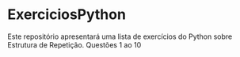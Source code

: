 # ExerciciosPython
Este repositório apresentará uma lista de exercícios do Python sobre Estrutura de Repetição. Questões 1 ao 10
